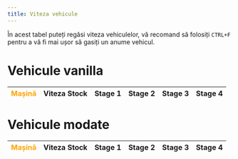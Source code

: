 ```yaml
---
title: Viteza vehicule
---
```


În acest tabel puteți regăsi viteza vehiculelor, vă recomand să folosiți `CTRL+F` pentru a vă fi mai ușor să gasiți un anume vehicul.

# Vehicule vanilla
<table>
        <thead>
            <tr>
                <th style="color: orange;">Mașină</th>
                <th>Viteza Stock</th>
                <th>Stage 1</th>
                <th>Stage 2</th>
                <th>Stage 3</th>
                <th>Stage 4</th>
            </tr>
        </thead>
        <tbody id="car-speeds">
            <!-- Rândurile vor fi populate automat -->
        </tbody>
    </table>

# Vehicule modate

<table>
<thead>
    <tr>
        <th style="color: orange;">Mașină</th>
        <th>Viteza Stock</th>
        <th>Stage 1</th>
        <th>Stage 2</th>
        <th>Stage 3</th>
        <th>Stage 4</th>
    </tr>
</thead>
<tbody id="car-speeds2">
    <!-- Rândurile vor fi populate automat -->
</tbody>
</table>
